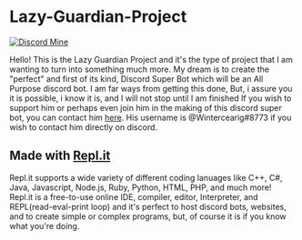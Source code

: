 # Lazy-Guardian-Project
[![Discord Mine](https://img.shields.io/discord/607466366022451221?label=chat&logo=discord&logoColor=white)](https://discord.gg/x4qGz3D)

Hello! This is the Lazy Guardian Project and it's the type of project that I am wanting to turn into something much more. My dream is to create the "perfect" and first of its kind, Discord Super Bot which will be an All Purpose discord bot. I am far ways from getting this done, But, i assure you it is possible, i know it is, and I will not stop until I am finished If you wish to support him or perhaps even join him in the making of this discord super bot, you can contact him [here](https://discord.io/TheLoungingArea "The Lounge"). His username is @Wintercearig#8773 if you wish to contact him directly on discord.

## Made with [Repl.it](https://repl.it.com/ "A super powerful tool!")
Repl.it supports a wide variety of different coding lanuages like C++, C#, Java, Javascript, Node.js, Ruby, Python, HTML, PHP, and much more!
Repl.it is a free-to-use online IDE, compiler, editor, Interpreter, and REPL(read-eval-print loop) and it's perfect to host discord bots, websites, and to create simple or complex programs, but, of course it is if you know what you're doing.
